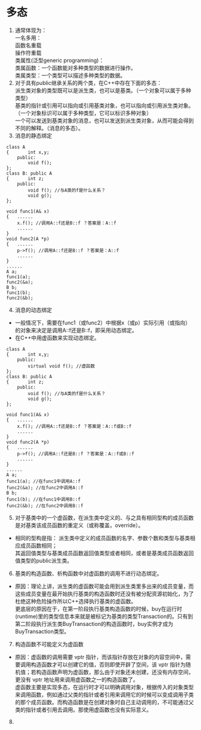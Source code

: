 # 多态
1. 通常体现为：  
一名多用：  
函数名重载  
操作符重载   
类属性(泛型generic programming)：  
类属函数：一个函数能对多种类型的数据进行操作。  
类属类型：一个类型可以描述多种类型的数据。  
2. 对于具有public继承关系的两个类，在C++中存在下面的多态：  
派生类对象的类型既可以是派生类，也可以是基类。（一个对象可以属于多种类型）  
基类的指针或引用可以指向或引用基类对象，也可以指向或引用派生类对象。（一个对象标识可以属于多种类型，它可以标识多种对象）  
一个可以发送到基类对象的消息，也可以发送到派生类对象，从而可能会得到不同的解释。（消息的多态）。  
3. 消息的静态绑定
```
class A
{		int x,y;
	public:
		void f();
};
class B: public A
{		int z;
	public:
   		void f(); //与A类的f是什么关系？
   		void g();
};
```
```
void func1(A& x)
{	......
	x.f(); //调用A::f还是B::f ？答案是：A::f
	......
}
void func2(A *p)
{	......
	p->f(); //调用A::f还是B::f ？答案是：A::f
	......
}
......
A a;
func1(a);
func2(&a);
B b;
func1(b);
func2(&b);
```
4. 消息的动态绑定
* 一般情况下，需要在func1（或func2）中根据x（或p）实际引用（或指向）的对象来决定是调用A::f还是B::f，即采用动态绑定。
* 在C++中用虚函数来实现动态绑定。
```
class A
{		int x,y;
	public:
		virtual void f(); //虚函数
};
class B: public A
{		int z;
	public:
   		void f(); //与A类的f是什么关系？
   		void g();
};
```
```
void func1(A& x)
{	......
	x.f(); //调用A::f还是B::f ？答案是：A::f或B::f
	......
}
void func2(A *p)
{	......
	p->f(); //调用A::f还是B::f ？答案是：A::f或B::f
	......
}
......
A a;
func1(a); //在func1中调用A::f
func2(&a); //在func2中调用A::f
B b;
func1(b); //在func1中调用B::f
func2(&b); //在func2中调用B::f
```
5. 对于基类中的一个虚函数，在派生类中定义的、与之具有相同型构的成员函数是对基类该成员函数的重定义（或称覆盖，override）。  
* 相同的型构是指：
派生类中定义的成员函数的名字、参数个数和类型与基类相应成员函数相同；  
其返回值类型与基类成员函数返回值类型或者相同，或者是基类成员函数返回值类型的public派生类。  
6. 基类的构造函数、析构函数中对虚函数的调用不进行动态绑定。
* 原因：理论上讲，派生类的虚函数可能会用到派生类里多出来的成员变量，而这些成员变量在最开始执行基类的构造函数时还没有被分配资源初始化，为了杜绝这种危险操作所以C++选择执行基类的虚函数。  
更底层的原因在于，在第一阶段执行基类构造函数的时候，buy在运行时(runtime)里的类型信息本来就是被标记为基类的类型Transaction的。只有到第二阶段执行派生类BuyTransaction的构造函数时，buy实例才成为BuyTransaction类型。
7. 构造函数不可能定义为虚函数
* 原因：虚函数的调用需要 vptr 指针，而该指针存放在对象的内容空间中，需要调用构造函数才可以创建它的值，否则即使开辟了空间，该 vptr 指针为随机值；若构造函数声明为虚函数，那么由于对象还未创建，还没有内存空间，更没有 vptr 地址用来调用虚函数之一的构造函数了。    
虚函数主要是实现多态，在运行时才可以明确调用对象，根据传入的对象类型来调用函数，例如通过父类的指针或者引用来调用它的时候可以变成调用子类的那个成员函数。而构造函数是在创建对象时自己主动调用的，不可能通过父类的指针或者引用去调用。那使用虚函数也没有实际意义。
8. 
